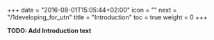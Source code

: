 +++
date = "2016-08-01T15:05:44+02:00"
icon = ""
next = "/1developing_for_utn"
title = "Introduction"
toc = true
weight = 0
+++

**TODO: Add Introduction text**
